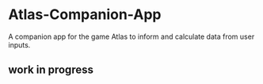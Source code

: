 # Atlas-Companion-App
A companion app for the game Atlas to inform and calculate data from user inputs.


## work in progress
